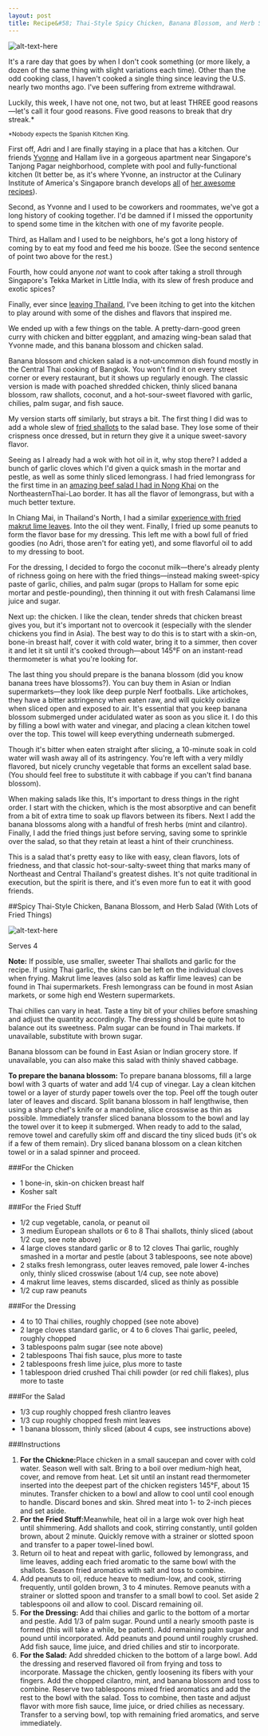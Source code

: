 ```yaml
---
layout: post
title: Recipe&#58; Thai-Style Spicy Chicken, Banana Blossom, and Herb Salad (With Lots of Fried Things)
---
```


![alt-text-here](http://kenjilopezalt.github.io/images/20140728-banana-blossom-chicken-salad.jpg "Banana blossom salad")

It's a rare day that goes by when I don't cook something (or more likely, a dozen of the same thing with slight variations each time). Other than the odd cooking class, I haven't cooked a single thing since leaving the U.S. nearly two months ago. I've been suffering from extreme withdrawal.

Luckily, this week, I have not one, not two, but at least THREE good reasons&mdash;let's call it four good reasons. Five good reasons to break that dry streak.* 

<small>*Nobody expects the Spanish Kitchen King.</small>

First off, Adri and I are finally staying in a place that has a kitchen. Our friends <a href="http://www.seriouseats.com/user/profile/YvonneAlinaRuperti">Yvonne</a> and Hallam live in a gorgeous apartment near Singapore's Tanjong Pagar neighborhood, complete with pool and fully-functional kitchen (It better be, as it's where Yvonne, an instructor at the Culinary Institute of America's Singapore branch develops <a href="http://www.seriouseats.com/2014/07/variations-on-classic-fruit-fool-custard-dessert.html">all</a> of <a href="http://www.seriouseats.com/2014/06/how-to-make-easy-blitz-puff-pastry.html"> her <a href="http://www.seriouseats.com/2014/05/how-to-make-the-best-fudgy-brownies.html">awesome recipes</a>).

Second, as Yvonne and I used to be coworkers and roommates, we've got a long history of cooking together. I'd be damned if I missed the opportunity to spend some time in the kitchen with one of my favorite people.

Third, as Hallam and I used to be neighbors, he's got a long history of coming by to eat my food and feed me his booze. (See the second sentence of point two above for the rest.)

Fourth, how could anyone <em>not</em> want to cook after taking a stroll through Singapore's Tekka Market in Little India,  with its slew of fresh produce and exotic spices?

Finally, ever since <a href="http://kenjilopezalt.github.io/2014/07/25/Nong-Khai-DD-Restaurant-Salads/">leaving Thailand</a>, I've been itching to get into the kitchen to play around with some of the dishes and flavors that inspired me.

We ended up with a few things on the table. A pretty-darn-good green curry with chicken and bitter eggplant, and amazing wing-bean salad that Yvonne made, and this banana blossom and chicken salad.

Banana blossom and chicken salad is a not-uncommon dish found mostly in the Central Thai cooking of Bangkok. You won't find it on every street corner or every restaurant, but it shows up regularly enough. The classic version is made with poached shredded chicken, thinly sliced banana blossom, raw shallots, coconut, and a hot-sour-sweet flavored with garlic, chilies, palm sugar, and fish sauce.

My version starts off similarly, but strays a bit. The first thing I did was to add a whole slew of <a href="http://www.seriouseats.com/recipes/2013/02/thai-style-fried-shallots.html">fried shallots</a> to the salad base. They lose some of their crispness once dressed, but in return they give it a unique sweet-savory flavor.

Seeing as I already had a wok with hot oil in it, why stop there? I added a bunch of garlic cloves which I'd given a quick smash in the mortar and pestle, as well as some thinly sliced lemongrass. I had fried lemongrass for the first time in an <a href="http://www.seriouseats.com/recipes/2013/02/thai-style-fried-shallots.html">amazing beef salad I had in Nong Khai</a> on the NortheasternThai-Lao border. It has all the flavor of lemongrass, but with a much better texture.

In Chiang Mai, in Thailand's North, I had a similar <a href="http://kenjilopezalt.github.io/2014/07/24/Chiang-Mai-Khao-Soi-lamduon-fahrm/">experience with fried makrut lime leaves</a>. Into the oil they went. Finally, I fried up some peanuts to form the flavor base for my dressing. This left me with a bowl full of fried goodies (no Adri, those aren't for eating yet), and some flavorful oil to add to my dressing to boot.

For the dressing, I decided to forgo the coconut milk&mdash;there's already plenty of richness going on here with the fried things&mdash;instead making sweet-spicy paste of garlic, chilies, and palm sugar (props to Hallam for some epic mortar and pestle-pounding), then thinning it out with fresh Calamansi lime juice and sugar.

Next up: the chicken. I like the clean, tender shreds that chicken breast gives you, but it's important not to overcook it (especially with the slender chickens you find in Asia). The best way to do this is to start with a skin-on, bone-in breast half, cover it with cold water, bring it to a simmer, then cover it and let it sit until it's cooked through&mdash;about 145°F on an instant-read thermometer is what you're looking for.

The last thing you should prepare is the banana blossom (did you know banana trees have blossoms?). You can buy them in Asian or Indian supermarkets&mdash;they look like deep purple Nerf footballs. Like artichokes, they have a bitter astringency when eaten raw, and will quickly oxidize when sliced open and exposed to air. It's essential that you keep banana blossom submerged under acidulated water as soon as you slice it. I do this by filling a bowl with water and vinegar, and placing a clean kitchen towel over the top. This towel will keep everything underneath submerged.

Though it's bitter when eaten straight after slicing, a 10-minute soak in cold water will wash away all of its astringency. You're left with a very mildly flavored, but nicely crunchy vegetable that forms an excellent salad base. (You should feel free to substitute it with cabbage if you can't find banana blossom).

When making salads like this, It's important to dress things in the right order. I start with the chicken, which is the most absorptive and can benefit from a bit of extra time to soak up flavors between its fibers. Next I add the banana blossoms along with a handful of fresh herbs (mint and cilantro). Finally, I add the fried things just before serving, saving some to sprinkle over the salad, so that they retain at least a hint of their crunchiness.

This is a salad that's pretty easy to like with easy, clean flavors, lots of friedness, and that classic hot-sour-salty-sweet thing that marks many of Northeast and Central Thailand's greatest dishes. It's not quite traditional in execution, but the spirit is there, and it's even more fun to eat it with good friends.

##Spicy Thai-Style Chicken, Banana Blossom, and Herb Salad (With Lots of Fried Things)

![alt-text-here](http://kenjilopezalt.github.io/images/20140728-banana-blossom-chicken-salad.jpg "Banana blossom salad")

Serves 4

<strong>Note:</strong> If possible, use smaller, sweeter Thai shallots and garlic for the recipe. If using Thai garlic, the skins can be left on the individual cloves when frying.  Makrut lime leaves (also sold as kaffir lime leaves) can be found in Thai supermarkets. Fresh lemongrass can be found in most Asian markets, or some high end Western supermarkets.

Thai chilies can vary in heat. Taste a tiny bit of your chilies before smashing and adjust the quantity accordingly. The dressing should be quite hot to balance out its sweetness. Palm sugar can be found in Thai markets. If unavailable, substitute with brown sugar.

Banana blossom can be found in East Asian or Indian grocery store. If unavailable, you can also make this salad with thinly shaved cabbage.

<strong>To prepare the banana blossom:</strong> To prepare banana blossoms, fill a large bowl with 3 quarts of water and add 1/4 cup of vinegar. Lay a clean kitchen towel or a layer of sturdy paper towels over the top. Peel off the tough outer later of leaves and discard. Split banana blossom in half lengthwise, then using a sharp chef's knife or a mandoline, slice crosswise as thin as possible. Immediately transfer sliced banana blossom to the bowl and lay the towel over it to keep it submerged. When ready to add to the salad, remove towel and carefully skim off and discard the tiny sliced buds (it's ok if a few of them remain). Dry sliced banana blossom on a clean kitchen towel or in a salad spinner and proceed.

###For the Chicken

- 1 bone-in, skin-on chicken breast half
- Kosher salt

###For the Fried Stuff

- 1/2 cup vegetable, canola, or peanut oil
- 3 medium European shallots or 6 to 8 Thai shallots, thinly sliced (about 1/2 cup, see note above)
- 4 large cloves standard garlic or 8 to 12 cloves Thai garlic, roughly smashed in a mortar and pestle (about 3 tablespoons, see note above)
- 2 stalks fresh lemongrass, outer leaves removed, pale lower 4-inches only, thinly sliced crosswise (about 1/4 cup, see note above) 
- 4 makrut lime leaves, stems discarded, sliced as thinly as possible
- 1/2 cup raw peanuts

###For the Dressing

- 4 to 10 Thai chilies, roughly chopped (see note above)
- 2 large cloves standard garlic, or 4 to 6 cloves Thai garlic, peeled, roughly chopped
- 3 tablespoons palm sugar (see note above)
- 2 tablespoons Thai fish sauce, plus more to taste
- 2 tablespoons fresh lime juice, plus more to taste
- 1 tablespoon dried crushed Thai chili powder (or red chili flakes), plus more to taste

###For the Salad

- 1/3 cup roughly chopped fresh cliantro leaves
- 1/3 cup roughly chopped fresh mint leaves
- 1 banana blossom, thinly sliced (about 4 cups, see instructions above)

###Instructions

1. <strong>For the Chickne:</strong>Place chicken in a small saucepan and cover with cold water. Season well with salt. Bring to a boil over medium-high heat, cover, and remove from heat. Let sit until an instant read thermometer inserted into the deepest part of the chicken registers 145°F, about 15 minutes. Transfer chicken to a bowl and allow to cool until cool enough to handle. Discard bones and skin. Shred meat into 1- to 2-inch pieces and set aside.
2. <strong> For the Fried Stuff:</strong>Meanwhile, heat oil in a large wok over high heat until shimmering. Add shallots and cook, stirring constantly, until golden brown, about 2 minute. Quickly remove with a strainer or slotted spoon and transfer to a paper towel-lined bowl.
3. Return oil to heat and repeat with garlic, followed by lemongrass, and lime leaves, adding each fried aromatic to the same bowl with the shallots. Season fried aromatics with salt and toss to combine.
4. Add peanuts to oil, reduce heave to medium-low, and cook, stirring frequently, until golden brown, 3 to 4 minutes. Remove peanuts with a strainer or slotted spoon and transfer to a small bowl to cool. Set aside 2 tablespoons oil and allow to cool. Discard remaining oil.
5. <strong>For the Dressing:</strong> Add thai chilies and garlic to the bottom of a mortar and pestle. Add 1/3 of palm sugar. Pound until a nearly smooth paste is formed (this will take a while, be patient). Add remaining palm sugar and pound until incorporated. Add peanuts and pound until roughly crushed. Add fish sauce, lime juice, and dried chilies and stir to incorporate.
6. <strong>For the Salad:</strong> Add shredded chicken to the bottom of a large bowl. Add the dressing and reserved flavored oil from frying and toss to incorporate. Massage the chicken, gently loosening its fibers with your fingers. Add the chopped cilantro, mint, and banana blossom and toss to combine. Reserve two tablespoons mixed fried aromatics and add the rest to the bowl with the salad. Toss to combine, then taste and adjust flavor with more fish sauce, lime juice, or dried chilies as necessary. Transfer to a serving bowl, top with remaining fried aromatics, and serve immediately.
